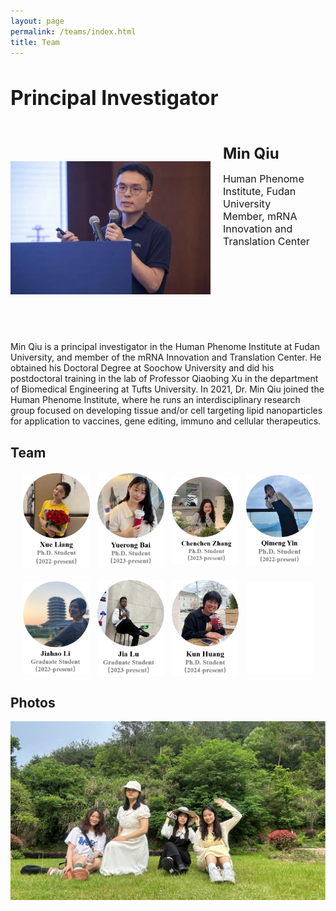 ```yaml
---
layout: page
permalink: /teams/index.html
title: Team
---
```


<h1 style="font-size: 32px;">Principal Investigator</h1>
<head>
    <style>
        .container {
            display: flex;
            align-items: center; /* 垂直居中对齐 */
        }
        .container img {
            width: 100%;
            max-width: 320px; /* 调整图像的最大宽度 */
            height: auto;
            margin-right: 20px; /* 图片与文字之间的间距 */
        }
        .container .text {
            max-width: 700px; /* 文字部分的最大宽度 */
            margin-bottom: 120px;
            font-size: 19px; /* 设置文字的大小 */
        }
        .container .text h1 {
            font-size: 24px; /* 设置标题的大小 */
        }
    </style>
</head>
<body>
    <div class="container">
        <img src="/images/teams/qiumin.jpg" alt="邱敏">
        <div class="text">
            <h1>Min Qiu</h1>
            <p style="font-size: 16px;">Human Phenome Institute, Fudan University<br>Member, mRNA Innovation and Translation Center</p>
        </div>
    </div>
</body>

Min Qiu is a principal investigator in the Human Phenome Institute at Fudan University, and member of the mRNA Innovation and Translation Center. He obtained his Doctoral Degree at Soochow University and did his postdoctoral training in the lab of Professor Qiaobing Xu in the department of Biomedical Engineering at Tufts University. In 2021, Dr. Min Qiu joined the Human Phenome Institute, where he runs an interdisciplinary research group focused on developing tissue and/or cell targeting lipid nanoparticles for application to vaccines, gene editing, immuno and cellular therapeutics.

## Team ##

<style>
    .container2 {
        display: flex;
        justify-content: space-between; /* 让图片之间有间距 */
        align-items: center; /* 垂直居中对齐 */
        margin: 20px;
    }
    .container2 img {
        max-width: 23%; /* 设置每张图片的最大宽度，以确保5张图片在一行内显示 */
        height: auto; /* 使图片保持原始比例 */
    }
</style>

<body>
    <div class="container2">
        <img src="/images/teams/lx.jpg" alt="图片1">
        <img src="/images/teams/byr.jpg" alt="图片2">
        <img src="/images/teams/zcc.jpg" alt="图片3">
        <img src="/images/teams/yqm.jpg" alt="图片4">
    </div>
    <div class="container2">
        <img src="/images/teams/ljh.jpg" alt="图片1">
        <img src="/images/teams/jl.jpg" alt="图片2">
        <img src="/images/teams/hk.jpg" alt="图片3">
        <img src="/images/teams/blank.jpg" alt="图片3">
    </div>

## Photos

<div>
<img src="/images/teams/group1.jpg" alt="图片1">
</div>

